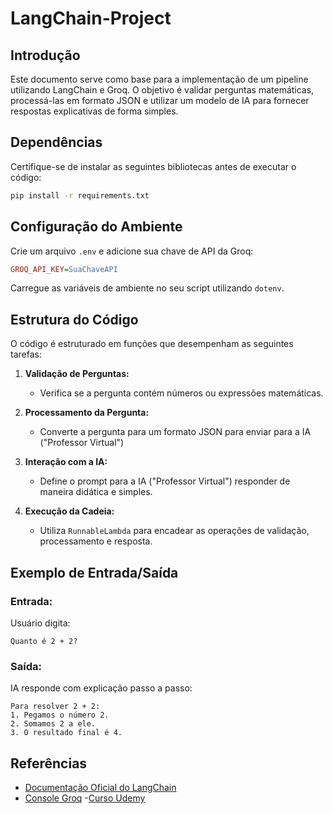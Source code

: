 # LangChain-Project

## Introdução
Este documento serve como base para a implementação de um pipeline utilizando LangChain e Groq. O objetivo é validar perguntas matemáticas, processá-las em formato JSON e utilizar um modelo de IA para fornecer respostas explicativas de forma simples.

## Dependências
Certifique-se de instalar as seguintes bibliotecas antes de executar o código:

```bash
pip install -r requirements.txt
```

## Configuração do Ambiente
Crie um arquivo `.env` e adicione sua chave de API da Groq:

```ini
GROQ_API_KEY=SuaChaveAPI
```

Carregue as variáveis de ambiente no seu script utilizando `dotenv`.

## Estrutura do Código
O código é estruturado em funções que desempenham as seguintes tarefas:

1. **Validação de Perguntas:**
   - Verifica se a pergunta contém números ou expressões matemáticas.

2. **Processamento da Pergunta:**
   - Converte a pergunta para um formato JSON para enviar para a IA ("Professor Virtual")

3. **Interação com a IA:**
   - Define o prompt para a IA ("Professor Virtual") responder de maneira didática e simples.

4. **Execução da Cadeia:**
   - Utiliza `RunnableLambda` para encadear as operações de validação, processamento e resposta.

## Exemplo de Entrada/Saída
### Entrada:
Usuário digita:
```
Quanto é 2 + 2?
```
### Saída:
IA responde com explicação passo a passo:
```
Para resolver 2 + 2:
1. Pegamos o número 2.
2. Somamos 2 a ele.
3. O resultado final é 4.
```

## Referências
- [Documentação Oficial do LangChain](https://python.langchain.com/)
- [Console Groq](https://console.groq.com/docs/text-chat)
-[Curso Udemy](https://www.udemy.com/course/lanchain/?couponCode=KEEPLEARNINGBR)
